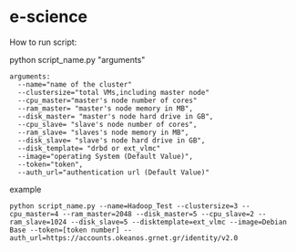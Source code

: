 e-science
=========

How to run script:

python script_name.py "arguments"

    arguments: 
      --name="name of the cluster" 
      --clustersize="total VMs,including master node" 
      --cpu_master="master's node number of cores" 
      --ram_master= "master's node memory in MB",  
      --disk_master= "master's node hard drive in GB",  
      --cpu_slave= "slave's node number of cores",  
      --ram_slave= "slaves's node memory in MB",  
      --disk_slave= "slave's node hard drive in GB", 
      --disk_template= "drbd or ext_vlmc" 
      --image="operating System (Default Value)", 
      --token="token", 
      --auth_url="authentication url (Default Value)"

example

    python script_name.py --name=Hadoop_Test --clustersize=3 --cpu_master=4 --ram_master=2048 --disk_master=5 --cpu_slave=2 --ram_slave=1024 --disk_slave=5 --disktemplate=ext_vlmc --image=Debian Base --token=[token number] --auth_url=https://accounts.okeanos.grnet.gr/identity/v2.0
